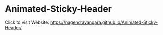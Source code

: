 # Animated-Sticky-Header

Click to visit Website: https://nagendravangara.github.io/Animated-Sticky-Header/
